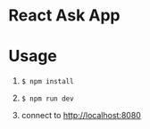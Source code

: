 # React Ask App

# Usage

1. `$ npm install`

2. `$ npm run dev`

3. connect to [http://localhost:8080](http://localhost:8080)
